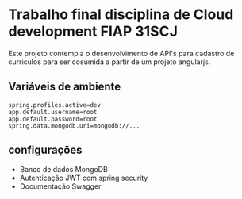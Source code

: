 # Trabalho final disciplina de Cloud development FIAP 31SCJ

Este projeto contempla o desenvolvimento de API's para cadastro de curriculos para ser cosumida a partir de um projeto angularjs.


## Variáveis de ambiente

    spring.profiles.active=dev
    app.default.username=root
    app.default.password=root
    spring.data.mongodb.uri=mongodb://...


## configurações

- Banco de dados MongoDB
- Autenticação JWT com spring security
- Documentação Swagger


